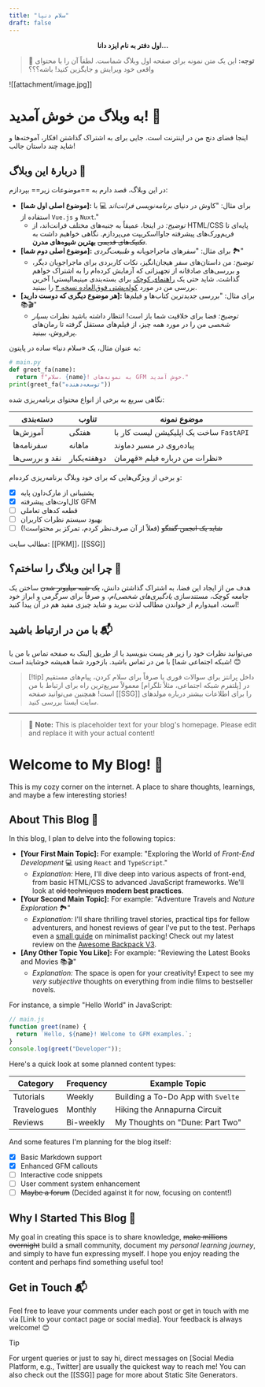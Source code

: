 ```yaml
---
title: "سلام دنیا"
draft: false
---
```


<center><b>اول دفتر به نام ایزد دانا...</b></center>

> 📢 **توجه:** این یک متن نمونه برای صفحه اول وبلاگ شماست. لطفاً آن را با محتوای واقعی خود ویرایش و جایگزین کنید! باشه؟؟؟

![[attachment/image.jpg]]

# به وبلاگ من خوش آمدید! 👋

اینجا فضای دنج من در اینترنت است. جایی برای به اشتراک گذاشتن افکار، آموخته‌ها و شاید چند داستان جالب!

## دربارهٔ این وبلاگ 📝

در این وبلاگ، قصد دارم به ==موضوعات زیر== بپردازم:

*   **[موضوع اصلی اول شما]:** برای مثال: "کاوش در دنیای *برنامه‌نویسی فرانت‌اند* 💻 با استفاده از `Vue.js` و `Nuxt`."
    *   *توضیح:* در اینجا، عمیقاً به جنبه‌های مختلف فرانت‌اند، از HTML/CSS پایه‌ای تا فریم‌ورک‌های پیشرفته جاوااسکریپت می‌پردازم. نگاهی خواهیم داشت به ~~تکنیک‌های قدیمی~~ **بهترین شیوه‌های مدرن**.
*   **[موضوع اصلی دوم شما]:** برای مثال: "سفرهای ماجراجویانه و _طبیعت‌گردی_ 🏞️"
    *   *توضیح:* من داستان‌های سفر هیجان‌انگیز، نکات کاربردی برای ماجراجویان دیگر، و بررسی‌های صادقانه از تجهیزاتی که آزمایش کرده‌ام را به اشتراک خواهم گذاشت. شاید حتی یک <u>راهنمای کوچک</u> برای بسته‌بندی مینیمالیستی! آخرین بررسی من در مورد [کوله‌پشتی فوق‌العاده نسخه ۳](https://example.com/awesome-backpack-review-fa) را ببینید.
*   **[هر موضوع دیگری که دوست دارید]:** برای مثال: "بررسی جدیدترین کتاب‌ها و فیلم‌ها 📚🎬"
    *   *توضیح:* فضا برای خلاقیت شما باز است! انتظار داشته باشید نظرات *بسیار شخصی* من را در مورد همه چیز، از فیلم‌های مستقل گرفته تا رمان‌های پرفروش، ببینید.

به عنوان مثال، یک «سلام دنیا» ساده در پایتون:

```python
# main.py
def greet_fa(name):
  return f"سلام، {name}! به نمونه‌های GFM خوش آمدید."
print(greet_fa("توسعه‌دهنده"))
```

نگاهی سریع به برخی از انواع محتوای برنامه‌ریزی شده:

| دسته‌بندی        | تناوب     | موضوع نمونه                      |
|-----------------|-----------|----------------------------------|
| آموزش‌ها        | هفتگی     | ساخت یک اپلیکیشن لیست کار با `FastAPI` |
| سفرنامه‌ها      | ماهانه    | پیاده‌روی در مسیر دماوند          |
| نقد و بررسی‌ها   | دوهفته‌یکبار | نظرات من درباره فیلم «قهرمان»   |

و برخی از ویژگی‌هایی که برای خود وبلاگ برنامه‌ریزی کرده‌ام:

- [x] پشتیبانی از مارک‌داون پایه
- [x] کال‌اوت‌های پیشرفته GFM
- [ ] قطعه کدهای تعاملی
- [ ] بهبود سیستم نظرات کاربران
- [ ] ~~شاید یک انجمن گفتگو~~ (فعلاً از آن صرف‌نظر کردم، تمرکز بر محتواست!)

مطالب سایت: [[PKM]]، [[SSG]]

## چرا این وبلاگ را ساختم؟ 🤔

هدف من از ایجاد این فضا، به اشتراک گذاشتن دانش، ~~یک شبه میلیونر شدن~~ ساختن یک جامعه کوچک، مستندسازی *یادگیری‌های شخصی‌ام*، و صرفاً برای سرگرمی و ابراز خود است. امیدوارم از خواندن مطالب لذت ببرید و شاید چیزی مفید هم در آن پیدا کنید!

## با من در ارتباط باشید 📬

می‌توانید نظرات خود را زیر هر پست بنویسید یا از طریق [لینک به صفحه تماس با من یا شبکه اجتماعی شما] با من در تماس باشید. بازخورد شما همیشه خوشایند است! 😊

> [!tip] داخل پرانتز
> برای سوالات فوری یا صرفاً برای سلام کردن، پیام‌های مستقیم در [پلتفرم شبکه اجتماعی، مثلاً تلگرام] معمولاً سریع‌ترین راه برای ارتباط با من است! همچنین می‌توانید صفحه [[SSG]] را برای اطلاعات بیشتر درباره مولدهای سایت ایستا بررسی کنید.

---

> 📢 **Note:** This is placeholder text for your blog's homepage. Please edit and replace it with your actual content!

# Welcome to My Blog! 👋

This is my cozy corner on the internet. A place to share thoughts, learnings, and maybe a few interesting stories!

## About This Blog 📝

In this blog, I plan to delve into the following topics:

*   **[Your First Main Topic]:** For example: "Exploring the World of *Front-End Development* 💻 using `React` and `TypeScript`."
    *   *Explanation:* Here, I'll dive deep into various aspects of front-end, from basic HTML/CSS to advanced JavaScript frameworks. We'll look at ~~old techniques~~ **modern best practices**.
*   **[Your Second Main Topic]:** For example: "Adventure Travels and _Nature Exploration_ 🏞️"
    *   *Explanation:* I'll share thrilling travel stories, practical tips for fellow adventurers, and honest reviews of gear I've put to the test. Perhaps even a <u>small guide</u> on minimalist packing! Check out my latest review on the [Awesome Backpack V3](https://example.com/awesome-backpack-review).
*   **[Any Other Topic You Like]:** For example: "Reviewing the Latest Books and Movies 📚🎬"
    *   *Explanation:* The space is open for your creativity! Expect to see my *very subjective* thoughts on everything from indie films to bestseller novels.

For instance, a simple "Hello World" in JavaScript:

```javascript
// main.js
function greet(name) {
  return `Hello, ${name}! Welcome to GFM examples.`;
}
console.log(greet("Developer"));
```

Here's a quick look at some planned content types:

| Category         | Frequency | Example Topic                     |
|------------------|-----------|-----------------------------------|
| Tutorials        | Weekly    | Building a To-Do App with `Svelte`|
| Travelogues      | Monthly   | Hiking the Annapurna Circuit      |
| Reviews          | Bi-weekly | My Thoughts on "Dune: Part Two"   |

And some features I'm planning for the blog itself:

- [x] Basic Markdown support
- [x] Enhanced GFM callouts
- [ ] Interactive code snippets
- [ ] User comment system enhancement
- [ ] ~~Maybe a forum~~ (Decided against it for now, focusing on content!)

## Why I Started This Blog 🤔

My goal in creating this space is to share knowledge, ~~make millions overnight~~ build a small community, document my *personal learning journey*, and simply to have fun expressing myself. I hope you enjoy reading the content and perhaps find something useful too!

## Get in Touch 📬

Feel free to leave your comments under each post or get in touch with me via [Link to your contact page or social media]. Your feedback is always welcome! 😊

> [!TIP]
> For urgent queries or just to say hi, direct messages on [Social Media Platform, e.g., Twitter] are usually the quickest way to reach me! You can also check out the [[SSG]] page for more about Static Site Generators.

